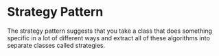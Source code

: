 # Strategy Pattern

The strategy pattern suggests that you take a class that does something specific in a lot of different ways and extract all of these algorithms into separate classes called strategies.